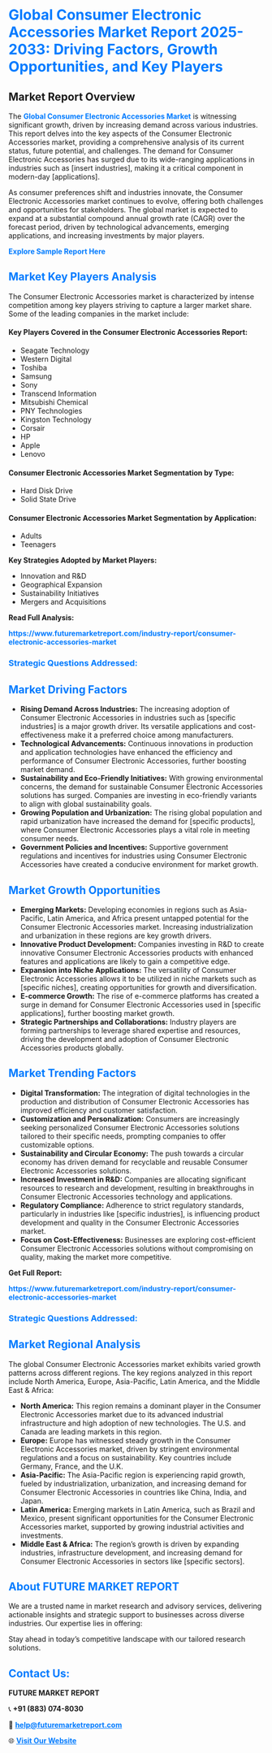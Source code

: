 <h1 style="color: #007BFF;">Global Consumer Electronic Accessories Market Report 2025-2033: Driving Factors, Growth Opportunities, and Key Players</h1>

<section id="overview">
<h2>Market Report Overview</h2>
<p>The <a href="https://www.futuremarketreport.com/industry-report/consumer-electronic-accessories-market" style="color: #007BFF; text-decoration: none;"><strong>Global Consumer Electronic Accessories Market</strong></a> is witnessing significant growth, driven by increasing demand across various industries. This report delves into the key aspects of the Consumer Electronic Accessories market, providing a comprehensive analysis of its current status, future potential, and challenges. The demand for Consumer Electronic Accessories has surged due to its wide-ranging applications in industries such as [insert industries], making it a critical component in modern-day [applications].</p>
<p>As consumer preferences shift and industries innovate, the Consumer Electronic Accessories market continues to evolve, offering both challenges and opportunities for stakeholders. The global market is expected to expand at a substantial compound annual growth rate (CAGR) over the forecast period, driven by technological advancements, emerging applications, and increasing investments by major players.</p>
</section>

<section id="overview">
<p><a href="https://www.futuremarketreport.com/request-sample/reportId=34274" style="color: #007BFF; text-decoration: none;"><strong>Explore Sample Report Here</strong></a></p>
</section>

<section id="key-players">
<h2 style="color: #007BFF;">Market Key Players Analysis</h2>
<p>The Consumer Electronic Accessories market is characterized by intense competition among key players striving to capture a larger market share. Some of the leading companies in the market include:</p>
<h4>Key Players Covered in the Consumer Electronic Accessories Report:</h4>
<ul><li>Seagate Technology</li><li>Western Digital</li><li>Toshiba</li><li>Samsung</li><li>Sony</li><li>Transcend Information</li><li>Mitsubishi Chemical</li><li>PNY Technologies</li><li>Kingston Technology</li><li>Corsair</li><li>HP</li><li>Apple</li><li>Lenovo</li></ul>
<h4>Consumer Electronic Accessories Market Segmentation by Type:</h4>
<ul><li>Hard Disk Drive</li><li>Solid State Drive</li></ul>

<h4>Consumer Electronic Accessories Market Segmentation by Application:</h4>
<ul><li>Adults</li><li>Teenagers</li></ul>
<p><strong>Key Strategies Adopted by Market Players:</strong></p>
<ul>
<li>Innovation and R&D</li>
<li>Geographical Expansion</li>
<li>Sustainability Initiatives</li>
<li>Mergers and Acquisitions</li>
</ul>
</section>

<section>
<p><strong>Read Full Analysis: </strong></p><a href="https://www.futuremarketreport.com/industry-report/consumer-electronic-accessories-market" style="color: #007BFF; text-decoration: none;"><strong>https://www.futuremarketreport.com/industry-report/consumer-electronic-accessories-market</strong></a>
<h3 style="color: #007BFF;">Strategic Questions Addressed:</h3>
</section>

<section id="driving-factors">
<h2 style="color: #007BFF;">Market Driving Factors</h2>
<ul>
<li><strong>Rising Demand Across Industries:</strong> The increasing adoption of Consumer Electronic Accessories in industries such as [specific industries] is a major growth driver. Its versatile applications and cost-effectiveness make it a preferred choice among manufacturers.</li>
<li><strong>Technological Advancements:</strong> Continuous innovations in production and application technologies have enhanced the efficiency and performance of Consumer Electronic Accessories, further boosting market demand.</li>
<li><strong>Sustainability and Eco-Friendly Initiatives:</strong> With growing environmental concerns, the demand for sustainable Consumer Electronic Accessories solutions has surged. Companies are investing in eco-friendly variants to align with global sustainability goals.</li>
<li><strong>Growing Population and Urbanization:</strong> The rising global population and rapid urbanization have increased the demand for [specific products], where Consumer Electronic Accessories plays a vital role in meeting consumer needs.</li>
<li><strong>Government Policies and Incentives:</strong> Supportive government regulations and incentives for industries using Consumer Electronic Accessories have created a conducive environment for market growth.</li>
</ul>
</section>

<section id="growth-opportunities">
<h2 style="color: #007BFF;">Market Growth Opportunities</h2>
<ul>
<li><strong>Emerging Markets:</strong> Developing economies in regions such as Asia-Pacific, Latin America, and Africa present untapped potential for the Consumer Electronic Accessories market. Increasing industrialization and urbanization in these regions are key growth drivers.</li>
<li><strong>Innovative Product Development:</strong> Companies investing in R&D to create innovative Consumer Electronic Accessories products with enhanced features and applications are likely to gain a competitive edge.</li>
<li><strong>Expansion into Niche Applications:</strong> The versatility of Consumer Electronic Accessories allows it to be utilized in niche markets such as [specific niches], creating opportunities for growth and diversification.</li>
<li><strong>E-commerce Growth:</strong> The rise of e-commerce platforms has created a surge in demand for Consumer Electronic Accessories used in [specific applications], further boosting market growth.</li>
<li><strong>Strategic Partnerships and Collaborations:</strong> Industry players are forming partnerships to leverage shared expertise and resources, driving the development and adoption of Consumer Electronic Accessories products globally.</li>
</ul>
</section>

<section id="trending-factors">
<h2 style="color: #007BFF;">Market Trending Factors</h2>
<ul>
<li><strong>Digital Transformation:</strong> The integration of digital technologies in the production and distribution of Consumer Electronic Accessories has improved efficiency and customer satisfaction.</li>
<li><strong>Customization and Personalization:</strong> Consumers are increasingly seeking personalized Consumer Electronic Accessories solutions tailored to their specific needs, prompting companies to offer customizable options.</li>
<li><strong>Sustainability and Circular Economy:</strong> The push towards a circular economy has driven demand for recyclable and reusable Consumer Electronic Accessories solutions.</li>
<li><strong>Increased Investment in R&D:</strong> Companies are allocating significant resources to research and development, resulting in breakthroughs in Consumer Electronic Accessories technology and applications.</li>
<li><strong>Regulatory Compliance:</strong> Adherence to strict regulatory standards, particularly in industries like [specific industries], is influencing product development and quality in the Consumer Electronic Accessories market.</li>
<li><strong>Focus on Cost-Effectiveness:</strong> Businesses are exploring cost-efficient Consumer Electronic Accessories solutions without compromising on quality, making the market more competitive.</li>
</ul>
</section>

<section>
<p><strong>Get Full Report: </strong></p><a href="https://www.futuremarketreport.com/industry-report/consumer-electronic-accessories-market" style="color: #007BFF; text-decoration: none;"><strong>https://www.futuremarketreport.com/industry-report/consumer-electronic-accessories-market</strong></a>
<h3 style="color: #007BFF;">Strategic Questions Addressed:</h3>
</section>


<section id="regional-analysis">
<h2 style="color: #007BFF;">Market Regional Analysis</h2>
<p>The global Consumer Electronic Accessories market exhibits varied growth patterns across different regions. The key regions analyzed in this report include North America, Europe, Asia-Pacific, Latin America, and the Middle East & Africa:</p>
<ul>
<li><strong>North America:</strong> This region remains a dominant player in the Consumer Electronic Accessories market due to its advanced industrial infrastructure and high adoption of new technologies. The U.S. and Canada are leading markets in this region.</li>
<li><strong>Europe:</strong> Europe has witnessed steady growth in the Consumer Electronic Accessories market, driven by stringent environmental regulations and a focus on sustainability. Key countries include Germany, France, and the U.K.</li>
<li><strong>Asia-Pacific:</strong> The Asia-Pacific region is experiencing rapid growth, fueled by industrialization, urbanization, and increasing demand for Consumer Electronic Accessories in countries like China, India, and Japan.</li>
<li><strong>Latin America:</strong> Emerging markets in Latin America, such as Brazil and Mexico, present significant opportunities for the Consumer Electronic Accessories market, supported by growing industrial activities and investments.</li>
<li><strong>Middle East & Africa:</strong> The region’s growth is driven by expanding industries, infrastructure development, and increasing demand for Consumer Electronic Accessories in sectors like [specific sectors].</li>
</ul>
</section>

<footer>
<h2 style="color: #007BFF;">About FUTURE MARKET REPORT</h2>
<p>We are a trusted name in market research and advisory services, delivering actionable insights and strategic support to businesses across diverse industries. Our expertise lies in offering:</p>

<p>Stay ahead in today’s competitive landscape with our tailored research solutions.</p>

<h2 style="color: #007BFF;">Contact Us:</h2>
<p><strong>FUTURE MARKET REPORT</strong></p>
<p>📞 <strong>+91 (883) 074-8030</strong></p>
<p>📧 <strong><a href="mailto:help@futuremarketreport.com" style="color: #007BFF;">help@futuremarketreport.com</a></strong></p>
<p>🌐 <strong><a href="https://www.futuremarketreport.com/" style="color: #007BFF;">Visit Our Website</a></strong></p>
</footer>